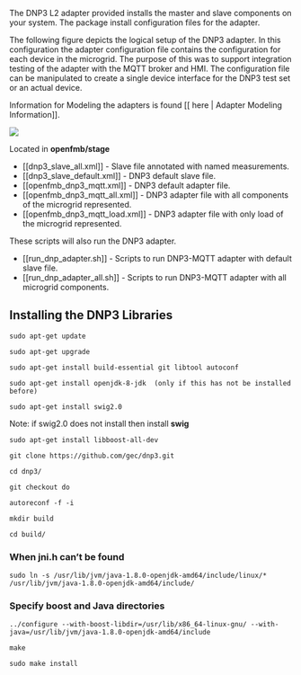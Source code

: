 The DNP3 L2 adapter provided installs the master and slave components on your system.  The package install configuration files for the adapter.

The following figure depicts the logical setup of the DNP3 adapter.  In this configuration the adapter configuration file contains the configuration for each device in the microgrid. The purpose of this was to support integration testing of the adapter with the MQTT broker and HMI.  The configuration file can be manipulated to create a single device interface for the DNP3 test set or an actual device.  

Information for Modeling the adapters is found [[ here | Adapter Modeling Information]].

![](https://github.com/openfmb/dtech-demo-2016/blob/master/img/Adapter%20Configuration.png)

Located in **openfmb/stage**

+ [[dnp3_slave_all.xml]] - Slave file annotated with named measurements.
+ [[dnp3_slave_default.xml]] - DNP3 default slave file.
+ [[openfmb_dnp3_mqtt.xml]] - DNP3 default adapter file.
+ [[openfmb_dnp3_mqtt_all.xml]] - DNP3 adapter file with all components of the microgrid represented.
+ [[openfmb_dnp3_mqtt_load.xml]] - DNP3 adapter file with only load of the microgrid represented.

These scripts will also run the DNP3 adapter.

+ [[run_dnp_adapter.sh]] - Scripts to run DNP3-MQTT adapter with default slave file.
+ [[run_dnp_adapter_all.sh]] - Scripts to run DNP3-MQTT adapter with all microgrid components.

## Installing the DNP3 Libraries

`sudo apt-get update`

`sudo apt-get upgrade`

`sudo apt-get install build-essential git libtool autoconf`

`sudo apt-get install openjdk-8-jdk  (only if this has not be installed before)`

`sudo apt-get install swig2.0`

Note:  if swig2.0 does not install then install **swig**

`sudo apt-get install libboost-all-dev`

`git clone https://github.com/gec/dnp3.git`

`cd dnp3/`

`git checkout do`

`autoreconf -f -i`

`mkdir build`

`cd build/`

### When jni.h can’t be found
`sudo ln -s /usr/lib/jvm/java-1.8.0-openjdk-amd64/include/linux/* /usr/lib/jvm/java-1.8.0-openjdk-amd64/include/`

### Specify boost and Java directories
`../configure --with-boost-libdir=/usr/lib/x86_64-linux-gnu/ --with-java=/usr/lib/jvm/java-1.8.0-openjdk-amd64/include`

`make`

`sudo make install`
